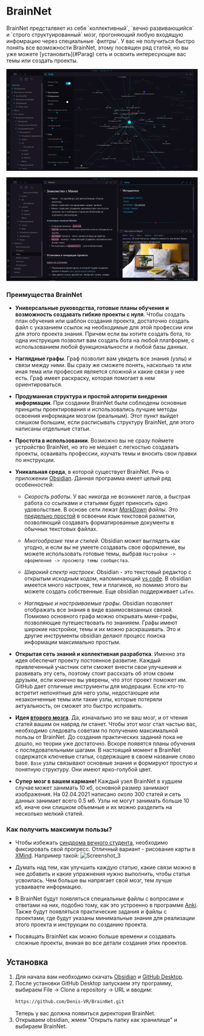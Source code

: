 # BrainNet
<?***BrainNet*** - образовательный проект, которая позволит любому человеку за несколько часов создать сайт с использованием сложных фреймворков и любых баз данных на выбор, позволит вам почуствовать себя в роли профессии, на которую нужно обучаться 5 лет, ...?>BrainNet предсталвяет из себя `коллективный`, `вечно развивающийся` и `строго структуированный` мозг, прогоняющий любую входящую инфомрацию через специальные `филтры`. У вас не получиться быстро понять все возможности BrainNet, этому посвящен ряд статей, но вы уже можете [установить](#Parag) сеть и освоить интересующие вас темы или создать проекты.

<?новая образовательная парадигма, основанная на последних исследованиях в области мозга?>

![img](Изображения/example2.png)

![img](Изображения/example1.png)

### Преимущества BrainNet
- **Универсальные руководства, готовые планы обучения и возможность создавать гибкие проекты с нуля**. Чтобы создать план обучения или шаблон создания проекта, достаточно создать файл с указанием ссылок на необходимые для этой профессии или для этого проекта знания. Причем если вы хотите создать бота, то одна инструкция позволит вам создать бота на любой платформе, с использованием любой функциональности и любой базы данных.

- **Наглядные графы**. Граф позволит вам увидеть все знания (узлы) и связи между ними. Вы сразу же сможете понять, насколько та или иная тема или профессия является сложной и какие связи у нее есть. Граф имеет раскраску, которая помогает в нем ориентироваться.

- **Продуманная структура и простой алгоритм внедрения информации**. При создании BrainNet были соблюдены основные принципы проектирования <?добавить ссылку?> и использовались лучшие методы освоения информации мозгом (реальным). Этот пункт выйдет слишком большим, если расписывать структуру BrainNet, для этого написаны отдельные статьи.

- **Простота в использовании**. Возможно вы не сразу поймете устройство BrainNet, но это не мешает с легкостью создавать проекты, осваивать профессии, изучать темы и вносить свои правки по инструкции.

- **Уникальная среда**, в которой существует BrainNet. Речь о приложении [Obsidian](https://www.youtube.com/watch?v=thA3xorIb0U). Данная программа имеет целый ряд особенностей:
	- *Скорость работы*. У вас никогда не возникнет лагов, а быстрая работа со ссылками и статьями будет приносить одно удовольствие. В основе сети лежат *[MarkDown](https://lifehacker.ru/chto-takoe-markdown/) файлы*. Это [предельно простой](https://lifehacker.ru/markdown/) в освоении язык текстовой разметки, позволяющий создавать форматированные документы в обычных текстовых файлах.
	
	- *Многообразие тем и стилей*. Obsidian может выглядеть как угодно, и если вы не умеете создавать свое оформление, вы можете использовать готовые темы, выбрав `Настройки -> оформление -> просмотр темы сообщества`.
	
	- *Широкий спектр настроек*. Obsidian - это текстовый редактор с открытым исходным кодом, напоминающий [vs code](https://code.visualstudio.com). В obsidian имеется много настроек, тем и плагинов, но помимо этого вы можете создать собственные. Еще obsidian поддерживает `LaTex`.
		
	- *Наглядные и настраиваемые графы*. Obsidian позволяет отображать все знания в виде взаимосвязанных связей. Помиомо основного графа можно открывать мини-графы, позволяющие путешествовать по знанияем. Графы имеют широкие настройки, темы и их можно раскрашивать. Это и другие инструменты obsidian делают процесс поиска информации максимально простым.

- **Открытая сеть знаний и коллективная разработка**. Именно эта идея обеспечит проекту постоянное развитие. Каждый привлеченный участник сети сможет внести свои улучшения и развивать эту сеть, поэтому стоит расскзать об этом своим друзьям, если конечно вы уверены, что этот проект поможет им. GitHub дает отличные инструменты для модерации. Если кто-то встретит непонятные для него узлы, недостающие или незаконченные темы или такие узлы, которые потеряли актуальность, он сможет это быстро исправить. 

- **Идея [второго мозга](https://www.youtube.com/watch?v=cgaktoUoDVQ)**. Да, изначально это не ваш мозг, и от чтения статей вашим он навряд ли станет. Чтобы этот мозг стал частью вас, необходимо следовать советам по получению максимальной пользы от BrainNet. До создания практических заданий пока не дошло, но теории уже достаточно. Вскоре появятся планы обучения с последовательными шагами. В настоящий момент в BrainNet содержатся ключевые статьи, содержащие в своем название слово base. `Base` узлы связывают основные знания и формируют простую и понятную структуру. Они имеют ярко-голубой цвет. 

- **Супер мозг в вашем кармане!** Каждый узел BrainNet в худшем случае может занимать 10 кб, основной размер занимают изображения. На 02.04.2021 написано около 300 статей и сеть данных занимает всего 0.5 мб. Узлы не могут занимать больше 10 кб, иначе они слишком объемные и их можно разделить на несколько мелкий статей.

### Как получить максимум пользы?
- Чтобы избежать [синдрома вечного студента](https://disshelp.ru/blog/sindrom-vechnogo-studenta-chto-eto-i-zachem-tak-mnogo-uchitsya/), необходимо фиксировать свой прогресс. Отличный вариант - рисование карты в [XMind](https://www.xmind.net). Например такой:
![Screenshot_3](https://user-images.githubusercontent.com/59935050/113062463-76539380-91bc-11eb-8891-9004083ac52c.png)

- Думать над тем, как улучшить каждую статью, какие связи можно в нее добавить и какие упражнения нужно выполнить, чтобы статья усвоилась. Чем больше вы напрягает свой мозг, тем лучше усваиваете информацию.

- В BrainNet будут появляться специальные файлы с вопросами и ответами на них, подобно тому, как это устроенно в программе [Anki](https://apps.ankiweb.net). Также будут появляться практические задания и файлы с проектами, где будут указаны минимальные знания для реализации этого проекта и инструкции по созданию проекта.

- Посвящать BrainNet как можно больше времени и создавать сложные проекты, вникая во все детали создания этих проектов.

## <a name="Parag"></a> Установка
1. Для начала вам необходимо скачать [Obsidian](https://obsidian.md/download) и [GitHub Desktop](https://desktop.github.com).
2. После установки GitHub Desktop запускаем эту программу, выбираем File -> Clone a repository -> URL и вводим:
	```bash
	https://github.com/Denis-VR/BrainNet.git
	```
	Теперь у вас должна появиться директория BrainNet.
3. Открываем obsidian, жмем "Открыть папку как хранилище" и выбираем BrainNet.


<?## Как внести свой вклад
## Как внести свой вклад?
Во-первых необходимо внимательно изучить правила для внесения изменнеий в сеть.
### Какие правила нужно соблюдать, чтобы внести изменения?
?>
